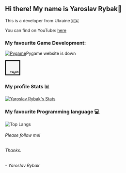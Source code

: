 ## Hi there! My name is Yaroslav Rybak👋

This is a developer from Ukraine 🇺🇦

You can find on YouTube: <a href="https://youtube.com/channel/UCPHB314_ebKj2wRF0Q2yQZg">here</a>

### My favourite Game Development:

<p><a href="https://www.pygame.org"><img src="https://www.pygame.org/docs/_images/pygame_logo.png" alt="Pygame" width="50"></a>Pygame website is down</p>
<p><a href="https://raylib.com"><img src="https://raw.githubusercontent.com/raysan5/raylib/refs/heads/master/logo/raylib_1024x1024.png" alt="Raylib" width="50"></a></p>

### My profile Stats 📊

[![Yaroslav Rybak's Stats](https://github-readme-stats.vercel.app/api?username=YaroslavRybakEducation)](https://github.com/anuraghazra/github-readme-stats)

### My favourite Programming language 💻

![Top Langs](https://github-readme-stats.vercel.app/api/top-langs/?username=YaroslavRybakEducation&layout=compact)

###### Please follow me!
###### Thanks.
###### - Yaroslav Rybak
